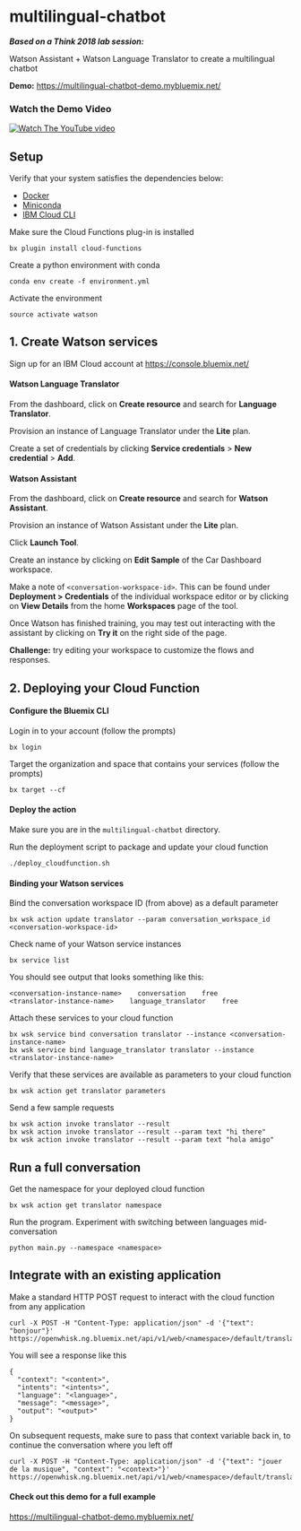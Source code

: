 # multilingual-chatbot
***Based on a Think 2018 lab session:***

Watson Assistant + Watson Language Translator to create a multilingual chatbot

**Demo:** https://multilingual-chatbot-demo.mybluemix.net/

### Watch the Demo Video
[![Watch The YouTube video](https://cdn-images-1.medium.com/max/1600/1*pebwtsc3hElCrzv4MuUiHQ.png)](https://www.youtube.com/watch?v=d7DXydORTME&amp;feature=youtu.be)


## Setup

Verify that your system satisfies the dependencies below:
- [Docker](https://docs.docker.com/install/)
- [Miniconda](https://conda.io/miniconda.html)
- [IBM Cloud CLI](https://console.bluemix.net/docs/cli/reference/bluemix_cli/get_started.html#getting-started)

Make sure the Cloud Functions plug-in is installed
```
bx plugin install cloud-functions
```

Create a python environment with conda
```
conda env create -f environment.yml
```

Activate the environment
```
source activate watson
```

## 1. Create Watson services

Sign up for an IBM Cloud account at https://console.bluemix.net/

#### Watson Language Translator
From the dashboard, click on **Create resource** and search for **Language Translator**.

Provision an instance of Language Translator under the **Lite** plan.

Create a set of credentials by clicking **Service credentials** > **New credential** > **Add**.

#### Watson Assistant
From the dashboard, click on **Create resource** and search for **Watson Assistant**.

Provision an instance of Watson Assistant under the **Lite** plan.

Click **Launch Tool**.

Create an instance by clicking on **Edit Sample** of the Car Dashboard workspace.

Make a note of `<conversation-workspace-id>`.
This can be found under **Deployment > Credentials** of the individual workspace editor
or by clicking on **View Details** from the home **Workspaces** page of the tool.

Once Watson has finished training, you may test out interacting with the assistant
by clicking on **Try it** on the right side of the page.

**Challenge:** try editing your workspace to customize the flows and responses.


## 2. Deploying your Cloud Function
#### Configure the Bluemix CLI
Login in to your account (follow the prompts)
```
bx login
```
Target the organization and space that contains your services (follow the prompts)
```
bx target --cf
```

#### Deploy the action
Make sure you are in the `multilingual-chatbot` directory.

Run the deployment script to package and update your cloud function
```
./deploy_cloudfunction.sh
```

#### Binding your Watson services

Bind the conversation workspace ID (from above) as a default parameter
```
bx wsk action update translator --param conversation_workspace_id <conversation-workspace-id>
```

Check name of your Watson service instances
```
bx service list
```

You should see output that looks something like this:
```
<conversation-instance-name>    conversation    free
<translator-instance-name>    language_translator    free
```

Attach these services to your cloud function
```
bx wsk service bind conversation translator --instance <conversation-instance-name>
bx wsk service bind language_translator translator --instance <translator-instance-name>
```

Verify that these services are available as parameters to your cloud function
```
bx wsk action get translator parameters
```

Send a few sample requests
```
bx wsk action invoke translator --result
bx wsk action invoke translator --result --param text "hi there"
bx wsk action invoke translator --result --param text "hola amigo"
```

## Run a full conversation

Get the namespace for your deployed cloud function
```
bx wsk action get translator namespace
```

Run the program. Experiment with switching between languages mid-conversation
```
python main.py --namespace <namespace>
```

## Integrate with an existing application

Make a standard HTTP POST request to interact with the cloud function from any application
```
curl -X POST -H "Content-Type: application/json" -d '{"text": "bonjour"}' https://openwhisk.ng.bluemix.net/api/v1/web/<namespace>/default/translator.json
```

You will see a response like this
```
{
  "context": "<content>",
  "intents": "<intents>",
  "language": "<language>",
  "message": "<message>",
  "output": "<output>"
}
```

On subsequent requests, make sure to pass that context variable back in, to continue the conversation where you left off
```
curl -X POST -H "Content-Type: application/json" -d '{"text": "jouer de la musique", "context": "<context>"}' https://openwhisk.ng.bluemix.net/api/v1/web/<namespace>/default/translator.json
```

#### Check out this demo for a full example
https://multilingual-chatbot-demo.mybluemix.net/
